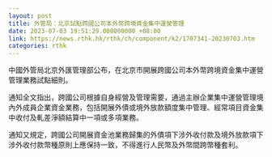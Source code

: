 ```yaml
---
layout: post
title: 外管局：北京試點跨國公司本外幣跨境資金集中運營管理
date: 2023-07-03 19:51:29.000000000 +08:00
link: https://news.rthk.hk/rthk/ch/component/k2/1707341-20230703.htm
categories: rthk
---
```


中國外管局北京外匯管理部公布，在北京市開展跨國公司本外幣跨境資金集中運營管理業務試點細則。

通知全文指出，跨國公司根據自身經營及管理需要，通過主辦企業集中運營管理境內外成員企業資金業務，包括開展外債或境外放款額度集中管理、經常項目資金集中收付及軋差淨額結算中一項或多項業務。

通知又規定，跨國公司開展資金池業務歸集的外債項下涉外收付款及境外放款項下涉外收付款幣種原則上應保持一致，不得進行人民幣及外幣間跨幣種套利。

